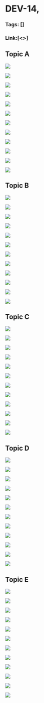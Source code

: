 # DEV-14,
### Tags: []
### Link:[<>]

## Topic A
![](../images/DEV-14/DEV-14-A1.png)

![](../images/DEV-14/DEV-14-A2.png)

![](../images/DEV-14/DEV-14-A3.png)

![](../images/DEV-14/DEV-14-A4.png)

![](../images/DEV-14/DEV-14-A5.png)

![](../images/DEV-14/DEV-14-A6.png)

![](../images/DEV-14/DEV-14-A7.png)

![](../images/DEV-14/DEV-14-A8.png)

![](../images/DEV-14/DEV-14-A9.png)

![](../images/DEV-14/DEV-14-A10.png)

![](../images/DEV-14/DEV-14-A11.png)

![](../images/DEV-14/DEV-14-A12.png)

## Topic B
![](../images/DEV-14/DEV-14-B1.png)

![](../images/DEV-14/DEV-14-B2.png)

![](../images/DEV-14/DEV-14-B3.png)

![](../images/DEV-14/DEV-14-B4.png)

![](../images/DEV-14/DEV-14-B5.png)

![](../images/DEV-14/DEV-14-B6.png)

![](../images/DEV-14/DEV-14-B7.png)

![](../images/DEV-14/DEV-14-B8.png)

![](../images/DEV-14/DEV-14-B9.png)

![](../images/DEV-14/DEV-14-B10.png)

![](../images/DEV-14/DEV-14-B11.png)

![](../images/DEV-14/DEV-14-B12.png)

## Topic C
![](../images/DEV-14/DEV-14-C1.png)

![](../images/DEV-14/DEV-14-C2.png)

![](../images/DEV-14/DEV-14-C3.png)

![](../images/DEV-14/DEV-14-C4.png)

![](../images/DEV-14/DEV-14-C5.png)

![](../images/DEV-14/DEV-14-C6.png)

![](../images/DEV-14/DEV-14-C7.png)

![](../images/DEV-14/DEV-14-C8.png)

![](../images/DEV-14/DEV-14-C9.png)

![](../images/DEV-14/DEV-14-C10.png)

![](../images/DEV-14/DEV-14-C11.png)

![](../images/DEV-14/DEV-14-C12.png)

## Topic D
![](../images/DEV-14/DEV-14-D1.png)

![](../images/DEV-14/DEV-14-D2.png)

![](../images/DEV-14/DEV-14-D3.png)

![](../images/DEV-14/DEV-14-D4.png)

![](../images/DEV-14/DEV-14-D5.png)

![](../images/DEV-14/DEV-14-D6.png)

![](../images/DEV-14/DEV-14-D7.png)

![](../images/DEV-14/DEV-14-D8.png)

![](../images/DEV-14/DEV-14-D9.png)

![](../images/DEV-14/DEV-14-D10.png)

![](../images/DEV-14/DEV-14-D11.png)

![](../images/DEV-14/DEV-14-D12.png)

## Topic E
![](../images/DEV-14/DEV-14-E1.png)

![](../images/DEV-14/DEV-14-E2.png)

![](../images/DEV-14/DEV-14-E3.png)

![](../images/DEV-14/DEV-14-E4.png)

![](../images/DEV-14/DEV-14-E5.png)

![](../images/DEV-14/DEV-14-E6.png)

![](../images/DEV-14/DEV-14-E7.png)

![](../images/DEV-14/DEV-14-E8.png)

![](../images/DEV-14/DEV-14-E9.png)

![](../images/DEV-14/DEV-14-E10.png)

![](../images/DEV-14/DEV-14-E11.png)

![](../images/DEV-14/DEV-14-E12.png)

